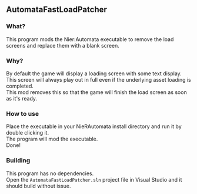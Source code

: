 ## AutomataFastLoadPatcher
### What?
This program mods the Nier:Automata executable to remove the load screens and replace them with a blank screen.

### Why?
By default the game will display a loading screen with some text display.  
This screen will always play out in full even if the underlying asset loading is completed.  
This mod removes this so that the game will finish the load screen as soon as it's ready.

### How to use
Place the executable in your NieRAutomata install directory and run it by double clicking it.  
The program will mod the executable.  
Done!

### Building
This program has no dependencies.  
Open the `AutomataFastLoadPatcher.sln` project file in Visual Studio and it should build without issue.